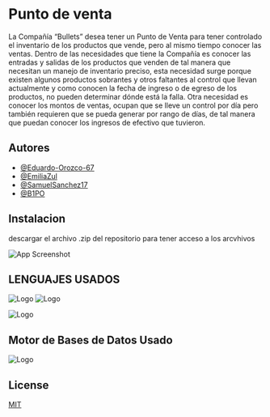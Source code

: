 # Punto de venta

La Compañía “Bullets”  desea tener un Punto de Venta para tener controlado el inventario de los productos que vende, pero  al mismo tiempo conocer las ventas.
Dentro  de las necesidades que tiene la Compañía es conocer las entradas y salidas de los productos que venden de tal manera que necesitan un manejo de inventario preciso, esta necesidad surge porque existen algunos productos sobrantes y otros faltantes al control que llevan actualmente y como conocen la fecha de ingreso o de egreso de los productos, no pueden determinar dónde está la falla. 
Otra necesidad es conocer los montos de ventas, ocupan que se lleve un control por día pero también requieren que se pueda generar por rango de días, de tal manera que puedan conocer los ingresos de efectivo que tuvieron.


## Autores

- [@Eduardo-Orozco-67](https://github.com/Eduardo-Orozco-67)
- [@EmiliaZul](https://github.com/EmiliaZul)
- [@SamuelSanchez17](https://github.com/SamuelSanchez17)
- [@B1PO](https://github.com/B1PO)


## Instalacion

descargar el archivo .zip del repositorio para tener acceso a los arcvhivos

![App Screenshot](https://br.atsit.in/es/wp-content/uploads/2021/06/como-descargar-archivos-y-ver-codigo-desde-github-9.png)

## LENGUAJES USADOS

![Logo](https://1000marcas.net/wp-content/uploads/2020/11/Java-logo.png)
![Logo](https://blog.desafiolatam.com/wp-content/uploads/2018/05/sql-logo.png)

![Logo](https://www.todopostgresql.com/wp-content/uploads/2018/09/cursoPlpgsql.png)

## Motor de Bases de Datos Usado

![Logo](https://cdn.icon-icons.com/icons2/2415/PNG/512/postgresql_original_wordmark_logo_icon_146392.png)
## License

[MIT](https://choosealicense.com/licenses/mit/)

